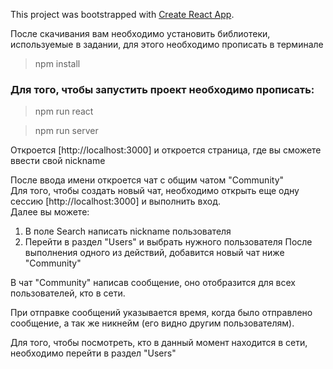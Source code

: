 This project was bootstrapped with [Create React App](https://github.com/facebook/create-react-app).

После скачивания вам необходимо установить библиотеки, используемые в задании, для этого необходимо прописать в терминале

> npm install

### Для того, чтобы запустить проект необходимо прописать:

> npm run react

> npm run server

 Откроется [http://localhost:3000] и откроется страница, где вы сможете ввести свой nickname

После ввода имени откроется чат с общим чатом "Community"<br>
Для того, чтобы создать новый чат, необходимо открыть еще одну сессию [http://localhost:3000] и выполнить вход. <br>
Далее вы можете:<br>

1. В поле Search написать nickname пользователя 
2. Перейти в раздел "Users" и выбрать нужного пользователя
После выполнения одного из действий, добавится новый чат ниже "Community"

В чат "Community" написав сообщение, оно отобразится для всех пользователей, кто в сети.<br>

При отправке сообщений указывается время, когда было отправлено сообщение, а так же никнейм (его видно другим пользователям).<br>

Для того, чтобы посмотреть, кто в данный момент находится в сети, необходимо перейти в раздел "Users"
